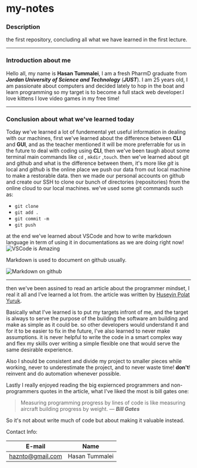 # my-notes

### Description
the first repository, concluding all what we have learned in the first lecture.

---

### Introduction about me

Hello all, my name is **Hasan Tummalei**, I am a fresh PharmD graduate from ***Jordan University of Science and Technology*** (***JUST***). I am 25 years old, I am passionate about computers and decided lately to hop in the boat and learn programming so my target is to become a full stack web developer.I love kittens I love video games in my free time!

---

### Conclusion about what we've learned today

Today we've learned a lot of fundemental yet useful information in dealing with our machines, first we've learned about the difference between **CLI** and **GUI**, and as the teacher mentioned it will be more preferrable for us in the future to deal with coding using **CLI**, then we've been taugh about some terminal main commands like `cd` , `mkdir` ,`touch`. then we've learned about git and github and what is the difference between them, it's more like *git* is local and *github* is the online place we push our data from out local machine to make a restorable data. then we made our personal accounts on github and create our SSH to clone our bunch of directories (repositories) from the online cloud to our local machines. we've used some git commands such as:
* `git clone`
* `git add .`
* `git commit -m`
* `git push`

at the end we've learned about VSCode and how to write markdown language in term of using it in documentations as we are doing right now!  
![VSCode is Amazing](https://cdn.freebiesupply.com/logos/thumbs/2x/visual-studio-code-logo.png)  

Markdown is used to document on github usually.

![Markdown on github](https://www.andre601.ch/GitHub-Markdown/assets/img/logo.png)  

---

then we've been assined to read an article about the programmer mindset, I real it all and I've learned a lot from. the article was written by [Huseyin Polat Yuruk][1]. 

[1]: https://www.freecodecamp.org/news/learn-the-fundamentals-of-a-good-developer-mindset-in-15-minutes-81321ab8a682/

Basically what I've learned is to put my targets infront of me, and the target is always to serve the purpose of the building the software am building and make as simple as it could be. so other developers would understand it and for it to be easier to fix in the future, I've also learned to never make assumptions. it is never helpful to write the code in a smart complex way and flex my skills over writing a simple flexible one that would serve the same desirable experience.

Also I should be consistent and divide my project to smaller pieces while working, never to underestimate the project, and to never waste time! **don't**! reinvent and do automation whenever possible.

Lastly I really enjoyed reading the big expiernced programmers and non-programmers quotes in the article, what I've liked the most is bill gates one:  

>Measuring programming progress by lines of code is like measuring aircraft building progress by weight.
— ***Bill Gates***

So it's not about write much of code but about making it valuable instead.

Contact Info:

 |   E-mail            |   Name       |
 |:----------:         |:----------:  |       
 |<haznto@gmail.com>   |Hasan Tummalei|     

